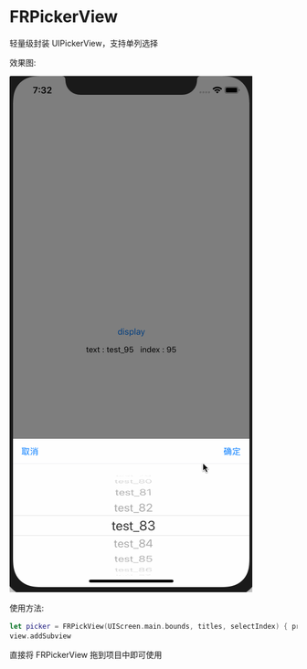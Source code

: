 # FRPickerView
轻量级封装 UIPickerView，支持单列选择

效果图:

![效果图](https://github.com/JJCrystalForest/FRPickerView/blob/master/%E6%95%88%E6%9E%9C%E5%9B%BE.gif?raw=true)

使用方法:
```swift
let picker = FRPickView(UIScreen.main.bounds, titles, selectIndex) { print("\($0)") }
view.addSubview
```

直接将 FRPickerView 拖到项目中即可使用
